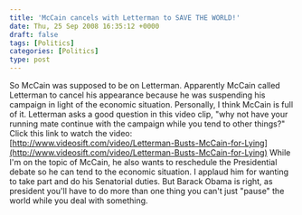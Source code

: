 ```yaml
---
title: 'McCain cancels with Letterman to SAVE THE WORLD!'
date: Thu, 25 Sep 2008 16:35:12 +0000
draft: false
tags: [Politics]
categories: [Politics]
type: post
---
```


So McCain was supposed to be on Letterman. Apparently McCain called Letterman to cancel his appearance because he was suspending his campaign in light of the economic situation. Personally, I think McCain is full of it. Letterman asks a good question in this video clip, "why not have your running mate continue with the campaign while you tend to other things?" Click this link to watch the video: [http://www.videosift.com/video/Letterman-Busts-McCain-for-Lying](http://www.videosift.com/video/Letterman-Busts-McCain-for-Lying) While I'm on the topic of McCain, he also wants to reschedule the Presidential debate so he can tend to the economic situation. I applaud him for wanting to take part and do his Senatorial duties. But Barack Obama is right, as president you'll have to do more than one thing you can't just "pause" the world while you deal with something.
